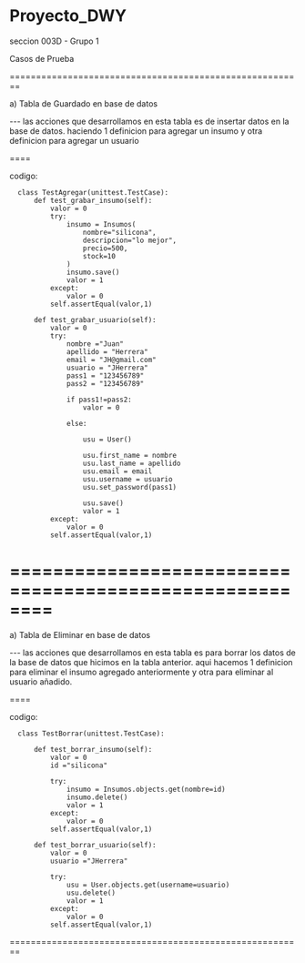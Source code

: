 # Proyecto_DWY
seccion 003D - Grupo 1

Casos de Prueba 

========================================================

a) Tabla de Guardado en base de datos

--- las acciones que desarrollamos en esta tabla es de insertar datos en la base de datos.
    haciendo 1 definicion para agregar un insumo y otra definicion para agregar un usuario

====

codigo:

      class TestAgregar(unittest.TestCase):
          def test_grabar_insumo(self):
              valor = 0
              try:
                  insumo = Insumos(
                      nombre="silicona",
                      descripcion="lo mejor",
                      precio=500,
                      stock=10
                  )
                  insumo.save()
                  valor = 1
              except:
                  valor = 0
              self.assertEqual(valor,1)

          def test_grabar_usuario(self):
              valor = 0
              try:
                  nombre ="Juan"
                  apellido = "Herrera"
                  email = "JH@gmail.com"
                  usuario = "JHerrera"
                  pass1 = "123456789"
                  pass2 = "123456789"

                  if pass1!=pass2:
                      valor = 0

                  else:

                      usu = User()

                      usu.first_name = nombre
                      usu.last_name = apellido
                      usu.email = email
                      usu.username = usuario
                      usu.set_password(pass1)

                      usu.save()
                      valor = 1
              except:
                  valor = 0
              self.assertEqual(valor,1)


========================================================
========================================================

a) Tabla de Eliminar en base de datos

--- las acciones que desarrollamos en esta tabla es para borrar los datos de la base de datos que hicimos en la tabla anterior. aqui hacemos
    1 definicion para eliminar el insumo agregado anteriormente y otra para eliminar al usuario añadido.

====

codigo:

      class TestBorrar(unittest.TestCase):

          def test_borrar_insumo(self):
              valor = 0
              id ="silicona"

              try:
                  insumo = Insumos.objects.get(nombre=id)
                  insumo.delete()
                  valor = 1
              except:
                  valor = 0
              self.assertEqual(valor,1)

          def test_borrar_usuario(self):
              valor = 0
              usuario ="JHerrera"

              try:
                  usu = User.objects.get(username=usuario)
                  usu.delete()
                  valor = 1
              except:
                  valor = 0
              self.assertEqual(valor,1)
              
             
             
========================================================
